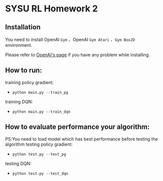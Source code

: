 # SYSU RL Homework 2

## Installation
You need to  install OpenAI `Gym` 、OpenAI `Gym Atari` 、`Gym Box2D` environment.

Please refer to [OpenAI's page](https://github.com/openai/gym) if you have any problem while installing.

## How to run:
training policy gradient:
* `python main.py --train_pg`

training DQN:
* `python main.py --train_dqn`

## How to evaluate performance your algorithm:
PS:You need to load model which has best performance before testing the algorithm
testing policy gradient:
* `python test.py --test_pg`
  
testing DQN:
* `python test.py --test_dqn`
